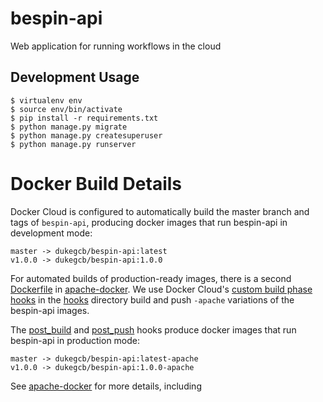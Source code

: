 # bespin-api

Web application for running workflows in the cloud

## Development Usage

```
$ virtualenv env
$ source env/bin/activate
$ pip install -r requirements.txt
$ python manage.py migrate
$ python manage.py createsuperuser
$ python manage.py runserver
```


# Docker Build Details

Docker Cloud is configured to automatically build the master branch and tags of `bespin-api`, producing docker images that run bespin-api in development mode:

```
master -> dukegcb/bespin-api:latest
v1.0.0 -> dukegcb/bespin-api:1.0.0
```

For automated builds of production-ready images, there is a second [Dockerfile](apache-docker/Dockerfile) in   [apache-docker](apache-docker). We use Docker Cloud's [custom build phase hooks](https://docs.docker.com/docker-cloud/builds/advanced/#custom-build-phase-hooks) in the [hooks](hooks) directory build and push `-apache` variations of the bespin-api images.

The [post\_build](hooks/post_build) and [post\_push](../hooks/post_push) hooks produce docker images that run bespin-api in production mode:

```
master -> dukegcb/bespin-api:latest-apache
v1.0.0 -> dukegcb/bespin-api:1.0.0-apache
```

See [apache-docker](apache-docker) for more details, including
